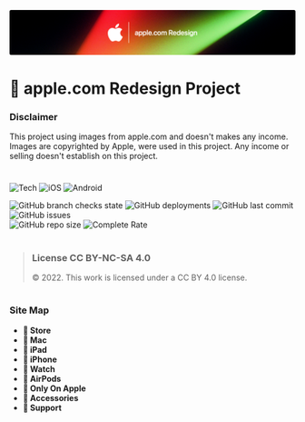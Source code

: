 ![](readme-banner.png)

#  apple.com Redesign Project

<h3><strong>Disclaimer</strong></h3>
This project using images from apple.com and doesn't makes any income. <br>
Images are copyrighted by Apple, were used in this project. Any income or selling doesn't establish on this project.

#

#

![Tech](https://img.shields.io/badge/reactJS-0071e3?logo=react)
![iOS](https://img.shields.io/badge/coming_soon-0071e3?logo=ios)
![Android](https://img.shields.io/badge/in_progress-0071e3?logo=android)

![GitHub branch checks state](https://img.shields.io/github/checks-status/aykutkorkmaz1/apple-redesign/main?label=branch%20Check&color=31ab2b)
![GitHub deployments](https://img.shields.io/github/deployments/aykutkorkmaz1/apple-redesign/Production?label=deploy%20status&color=31ab2b)
![GitHub last commit](https://img.shields.io/github/last-commit/aykutkorkmaz1/apple-redesign?color=31ab2b)
![GitHub issues](https://img.shields.io/github/issues/aykutkorkmaz1/apple-redesign?color=31ab2b)\
![GitHub repo size](https://img.shields.io/github/repo-size/aykutkorkmaz1/apple-redesign)
![Complete Rate](https://img.shields.io/badge/complete_rate-_30_%_-9904d9)

#

> <h3><strong>License CC BY-NC-SA 4.0</strong></h3>
> © 2022. This work is licensed under a CC BY 4.0 license.

#

<h3><strong>Site Map</strong></h3>
<ul>
  <li><strong> Store</strong></li>
  <li><strong> Mac</strong></li>
  <li><strong> iPad</strong></li>
  <li><strong> iPhone</strong></li>
  <li><strong> Watch</strong></li>
  <li><strong> AirPods</strong></li>
  <li><strong> Only On Apple</strong></li>
  <li><strong> Accessories</strong></li>
  <li><strong> Support</strong></li>

</ul>

#
